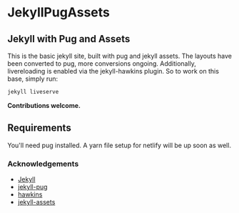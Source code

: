 # JekyllPugAssets
## Jekyll with Pug and Assets
This is the basic jekyll site, built with pug and jekyll assets.
The layouts have been converted to pug, more conversions ongoing.
Additionally, livereloading is enabled via the jekyll-hawkins plugin.
So to work on this base, simply run:

```bash
jekyll liveserve
```

**Contributions welcome.**

## Requirements
You'll need pug installed. A yarn file setup for netlify will be up soon as well.

### Acknowledgements
- [Jekyll](http://jekyllrb.com/)
- [jekyll-pug](https://github.com/DougBeney/jekyll-pug)
- [hawkins](https://github.com/awood/hawkins)
- [jekyll-assets](https://github.com/jekyll/jekyll-assets)
